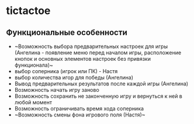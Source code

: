 # tictactoe

## Функциональные особенности

- ~Возможность выбора предварительных настроек для игры (Ангелина - появление меню перед началом игры, расположение кнопок и основных элементов настроек без привязки функционала)~
- выбор соперника (игрок или ПК) - Настя
- выбор количества игор для победы (Ангелина)
- Вывод предварительных результатов после каждой игры (Ангелина)
- Возможность начать игру заново
- Возможность сохранить не законченную игру и вернуться к ней в любой момент
- Возможность ограничивать время хода соперника
- ~Возможность смены фона игрового поля (Настя)~
